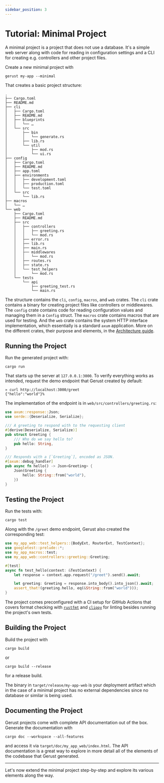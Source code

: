 ```yaml
---
sidebar_position: 3
---
```


# Tutorial: Minimal Project

A minimal project is a project that does not use a database. It's a simple web server along with code for reading in configuration settings and a CLI for creating e.g. controllers and other project files.

Create a new minimal project with

```
gerust my-app --minimal
```

That creates a basic project structure:

```
.
├── Cargo.toml
├── README.md
├── cli
│   ├── Cargo.toml
│   ├── README.md
│   ├── blueprints
│   │   └── …
│   └── src
│       ├── bin
│       │   └── generate.rs
│       ├── lib.rs
│       └── util
│           ├── mod.rs
│           └── ui.rs
├── config
│   ├── Cargo.toml
│   ├── README.md
│   ├── app.toml
│   ├── environments
│   │   ├── development.toml
│   │   ├── production.toml
│   │   └── test.toml
│   └── src
│       └── lib.rs
├── macros
│   └── …
└── web
    ├── Cargo.toml
    ├── README.md
    ├── src
    │   ├── controllers
    │   │   ├── greeting.rs
    │   │   └── mod.rs
    │   ├── error.rs
    │   ├── lib.rs
    │   ├── main.rs
    │   ├── middlewares
    │   │   └── mod.rs
    │   ├── routes.rs
    │   ├── state.rs
    │   └── test_helpers
    │       └── mod.rs
    └── tests
        └── api
            ├── greeting_test.rs
            └── main.rs

```

The structure contains the `cli`, `config`, `macros`, and `web` crates. The `cli` crate contains a binary for creating project files like controllers or middlewares. The `config` crate contains code for reading configuration values and managing them in a `Config` struct. The `macros` crate contains macros that are used for testing. And the `web` crate contains the system HTTP interface implementation, which essentially is a standard `axum` application. More on the different crates, their purpose and elements, in the [Architecture guide](../architecture).

## Running the Project

Run the generated project with:

```
cargo run
```

That starts up the server at `127.0.0.1:3000`. To verify everything works as intended, request the demo endpoint that Gerust created by default:

```
» curl http://localhost:3000/greet
{"hello":"world"}%
```

The implementation of the endpoint is in `web/src/controllers/greeting.rs`:

```rust
use axum::response::Json;
use serde::{Deserialize, Serialize};

/// A greeting to respond with to the requesting client
#[derive(Deserialize, Serialize)]
pub struct Greeting {
    /// Who do we say hello to?
    pub hello: String,
}

/// Responds with a [`Greeting`], encoded as JSON.
#[axum::debug_handler]
pub async fn hello() -> Json<Greeting> {
    Json(Greeting {
        hello: String::from("world"),
    })
}
```

## Testing the Project

Run the tests with:

```
cargo test
```

Along with the `/greet` demo endpoint, Gerust also created the corresponding test:

```rust
use my_app_web::test_helpers::{BodyExt, RouterExt, TestContext};
use googletest::prelude::*;
use my_app_macros::test;
use my_app_web::controllers::greeting::Greeting;

#[test]
async fn test_hello(context: &TestContext) {
    let response = context.app.request("/greet").send().await;

    let greeting: Greeting = response.into_body().into_json().await;
    assert_that!(greeting.hello, eq(&String::from("world")));
}
```

The project comes preconfigured with a CI setup for GitHub Actions that covers format checking with [`rustfmt`](https://github.com/rust-lang/rustfmt) and [`clippy`](https://github.com/rust-lang/rust-clippy) for linting besides running the project's own tests.

## Building the Project

Build the project with

```
cargo build
```

or

```
cargo build --release
```

for a release build.

The binary in `target/release/my-app-web` is your deployment artifact which in the case of a minimal project has no external dependencies since no database or similar is being used.

## Documenting the Project

Gerust projects come with complete API documentation out of the box. Generate the documentation with

```
cargo doc --workspace --all-features
```

and access it via `target/doc/my_app_web/index.html`. The API documentation is a great way to explore in more detail all of the elements of the codebase that Gerust generated.

---

Let's now extend the minimal project step-by-step and explore its various elements along the way.
